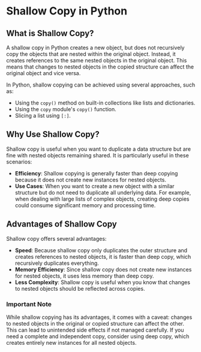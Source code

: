 # Shallow Copy in Python

## What is Shallow Copy?

A shallow copy in Python creates a new object, but does not recursively copy the objects that are nested within the original object. Instead, it creates references to the same nested objects in the original object. This means that changes to nested objects in the copied structure can affect the original object and vice versa.

In Python, shallow copying can be achieved using several approaches, such as:
- Using the `copy()` method on built-in collections like lists and dictionaries.
- Using the `copy` module's `copy()` function.
- Slicing a list using `[:]`.

## Why Use Shallow Copy?

Shallow copy is useful when you want to duplicate a data structure but are fine with nested objects remaining shared. It is particularly useful in these scenarios:

- **Efficiency**: Shallow copying is generally faster than deep copying because it does not create new instances for nested objects.
- **Use Cases**: When you want to create a new object with a similar structure but do not need to duplicate all underlying data. For example, when dealing with large lists of complex objects, creating deep copies could consume significant memory and processing time.

## Advantages of Shallow Copy

Shallow copy offers several advantages:

- **Speed**: Because shallow copy only duplicates the outer structure and creates references to nested objects, it is faster than deep copy, which recursively duplicates everything.
- **Memory Efficiency**: Since shallow copy does not create new instances for nested objects, it uses less memory than deep copy.
- **Less Complexity**: Shallow copy is useful when you know that changes to nested objects should be reflected across copies.

### Important Note

While shallow copying has its advantages, it comes with a caveat: changes to nested objects in the original or copied structure can affect the other. This can lead to unintended side effects if not managed carefully. If you need a complete and independent copy, consider using deep copy, which creates entirely new instances for all nested objects.
